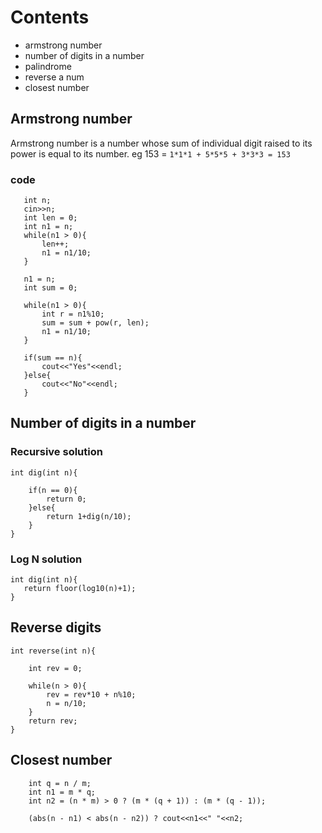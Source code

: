 # Contents

- armstrong number
- number of digits in a number
- palindrome
- reverse a num
- closest number

## Armstrong number

Armstrong number is a number whose sum of individual digit raised to its power is equal to its number.
eg 153 = `1*1*1 + 5*5*5 + 3*3*3 = 153`

### code

```
   int n;
   cin>>n;
   int len = 0;
   int n1 = n;
   while(n1 > 0){
       len++;
       n1 = n1/10;
   }

   n1 = n;
   int sum = 0;

   while(n1 > 0){
       int r = n1%10;
       sum = sum + pow(r, len);
       n1 = n1/10;
   }

   if(sum == n){
       cout<<"Yes"<<endl;
   }else{
       cout<<"No"<<endl;
   }
```

## Number of digits in a number

### Recursive solution

```
int dig(int n){

    if(n == 0){
        return 0;
    }else{
        return 1+dig(n/10);
    }
}
```

### Log N solution

```
int dig(int n){
   return floor(log10(n)+1);
}
```

## Reverse digits

```
int reverse(int n){

    int rev = 0;

    while(n > 0){
        rev = rev*10 + n%10;
        n = n/10;
    }
    return rev;
}
```

## Closest number

```
    int q = n / m;
    int n1 = m * q;
    int n2 = (n * m) > 0 ? (m * (q + 1)) : (m * (q - 1));

    (abs(n - n1) < abs(n - n2)) ? cout<<n1<<" "<<n2;
```
